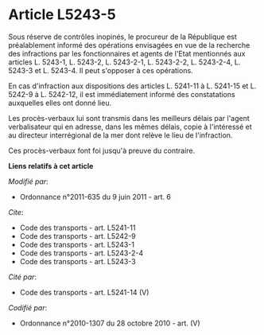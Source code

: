 # Article L5243-5

Sous réserve de contrôles inopinés, le procureur de la République est préalablement informé des opérations envisagées en vue
de la recherche des infractions par les fonctionnaires et agents de l'Etat mentionnés aux articles L. 5243-1, L. 5243-2, L.
5243-2-1, L. 5243-2-2, L. 5243-2-4, L. 5243-3 et L. 5243-4. Il peut s'opposer à ces opérations. 

En cas d'infraction aux dispositions des articles L. 5241-11 à L. 5241-15 et L. 5242-9 à L. 5242-12, il est immédiatement
informé des constatations auxquelles elles ont donné lieu. 

Les procès-verbaux lui sont transmis dans les meilleurs délais par l'agent verbalisateur qui en adresse, dans les mêmes
délais, copie à l'intéressé et au directeur interrégional de la mer dont relève le lieu de l'infraction. 

Ces procès-verbaux font foi jusqu'à preuve du contraire.

**Liens relatifs à cet article**

_Modifié par_:

  - Ordonnance n°2011-635 du 9 juin 2011 - art. 6

_Cite_:

  - Code des transports - art. L5241-11
  - Code des transports - art. L5242-9
  - Code des transports - art. L5243-1
  - Code des transports - art. L5243-2-4
  - Code des transports - art. L5243-3

_Cité par_:

  - Code des transports - art. L5241-14 (V)

_Codifié par_:

  - Ordonnance n°2010-1307 du 28 octobre 2010 - art. (V)
